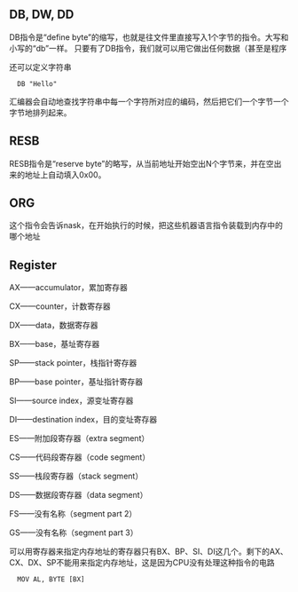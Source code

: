 
## DB, DW, DD
DB指令是“define byte”的缩写，也就是往文件里直接写入1个字节的指令。大写和小写的“db”一样。
只要有了DB指令，我们就可以用它做出任何数据（甚至是程序

还可以定义字符串
```
  DB "Hello"
```
汇编器会自动地查找字符串中每一个字符所对应的编码，然后把它们一个字节一个字节地排列起来。


## RESB
RESB指令是“reserve byte”的略写，从当前地址开始空出N个字节来，并在空出来的地址上自动填入0x00。


## ORG
这个指令会告诉nask，在开始执行的时候，把这些机器语言指令装载到内存中的哪个地址



## Register
AX——accumulator，累加寄存器

CX——counter，计数寄存器

DX——data，数据寄存器

BX——base，基址寄存器

SP——stack pointer，栈指针寄存器

BP——base pointer，基址指针寄存器

SI——source index，源变址寄存器

DI——destination index，目的变址寄存器

ES——附加段寄存器（extra segment）

CS——代码段寄存器（code segment）

SS——栈段寄存器（stack segment）

DS——数据段寄存器（data segment）

FS——没有名称（segment part 2）

GS——没有名称（segment part 3）


可以用寄存器来指定内存地址的寄存器只有BX、BP、SI、DI这几个。剩下的AX、CX、DX、SP不能用来指定内存地址，这是因为CPU没有处理这种指令的电路
```
  MOV AL, BYTE [BX]
```